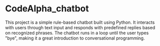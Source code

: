 # CodeAlpha_chatbot
This project is a simple rule-based chatbot built using Python. It interacts with users through text input and responds with predefined replies based on recognized phrases. The chatbot runs in a loop until the user types "bye", making it a great introduction to conversational programming.
